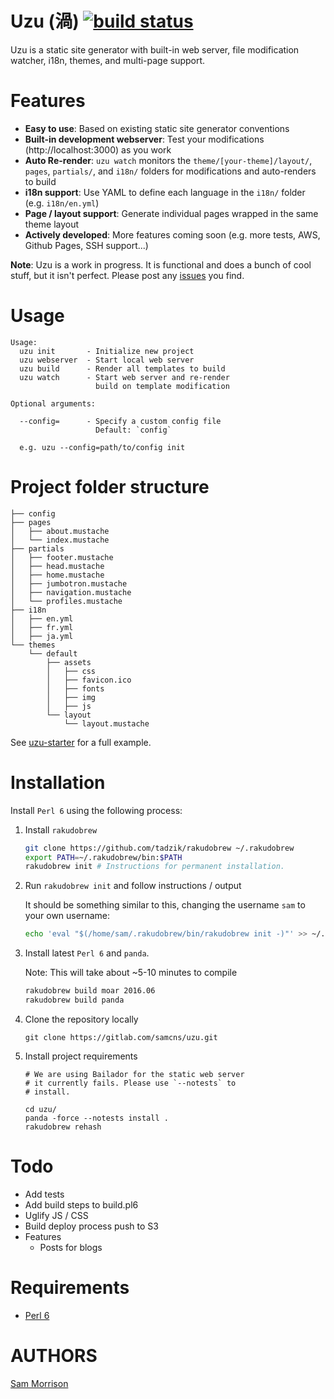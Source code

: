 Uzu (渦) [![build status](https://gitlab.com/samcns/uzu/badges/master/build.svg)](https://gitlab.com/samcns/uzu/commits/master)
===

Uzu is a static site generator with built-in web server, file modification watcher, i18n, themes, and multi-page support.

Features
========
* **Easy to use**: Based on existing static site generator conventions
* **Built-in development webserver**: Test your modifications (http://localhost:3000) as you work
* **Auto Re-render**: `uzu watch` monitors the `theme/[your-theme]/layout/`, `pages`, `partials/`, and `i18n/` folders for modifications and auto-renders to build
* **i18n support**: Use YAML to define each language in the `i18n/` folder (e.g. `i18n/en.yml`)
* **Page / layout support**: Generate individual pages wrapped in the same theme layout
* **Actively developed**: More features coming soon (e.g. more tests, AWS, Github Pages, SSH support...)

**Note**: Uzu is a work in progress. It is functional and does a bunch of cool stuff, but it isn't perfect. Please post any [issues](https://gitlab.com/samcns/uzu/issues) you find.

Usage
=====

```
Usage:
  uzu init       - Initialize new project
  uzu webserver  - Start local web server
  uzu build      - Render all templates to build
  uzu watch      - Start web server and re-render
                   build on template modification

Optional arguments:
  
  --config=      - Specify a custom config file
                   Default: `config`

  e.g. uzu --config=path/to/config init
```

Project folder structure
========================
```
├── config
├── pages
│   ├── about.mustache
│   └── index.mustache
├── partials
│   ├── footer.mustache
│   ├── head.mustache
│   ├── home.mustache
│   ├── jumbotron.mustache
│   ├── navigation.mustache
│   └── profiles.mustache
├── i18n
│   ├── en.yml
│   ├── fr.yml
│   ├── ja.yml
└── themes
    └── default
        ├── assets
        │   ├── css
        │   ├── favicon.ico
        │   ├── fonts
        │   ├── img
        │   ├── js
        └── layout
            └── layout.mustache
```

See [uzu-starter](https://gitlab.com/samcns/uzu-starter) for a full example.

Installation
============

Install `Perl 6` using the following process:

1. Install `rakudobrew`

    ```bash
    git clone https://github.com/tadzik/rakudobrew ~/.rakudobrew
    export PATH=~/.rakudobrew/bin:$PATH
    rakudobrew init # Instructions for permanent installation.
    ```

2. Run `rakudobrew init` and follow instructions / output

    It should be something similar to this, changing the username `sam` to your own username:

    ```bash
    echo 'eval "$(/home/sam/.rakudobrew/bin/rakudobrew init -)"' >> ~/.profile
    ```

3. Install latest `Perl 6` and `panda`. 

    Note: This will take about ~5-10 minutes to compile

    ```bash
    rakudobrew build moar 2016.06
    rakudobrew build panda
    ```

4. Clone the repository locally 

    ```
    git clone https://gitlab.com/samcns/uzu.git
    ```

5. Install project requirements

    ```
    # We are using Bailador for the static web server
    # it currently fails. Please use `--notests` to 
    # install.

    cd uzu/
    panda -force --notests install .
    rakudobrew rehash
    ```

Todo
====

* Add tests
* Add build steps to build.pl6
* Uglify JS / CSS
* Build deploy process push to S3
* Features
  * Posts for blogs

Requirements
============

* [Perl 6](http://perl6.org/)

AUTHORS
=======

[Sam Morrison](@samcns)
